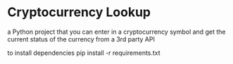 # Cryptocurrency Lookup


a Python project that you can enter in a cryptocurrency symbol and get the current status of the currency from a 3rd party API

to install dependencies
pip install -r requirements.txt
